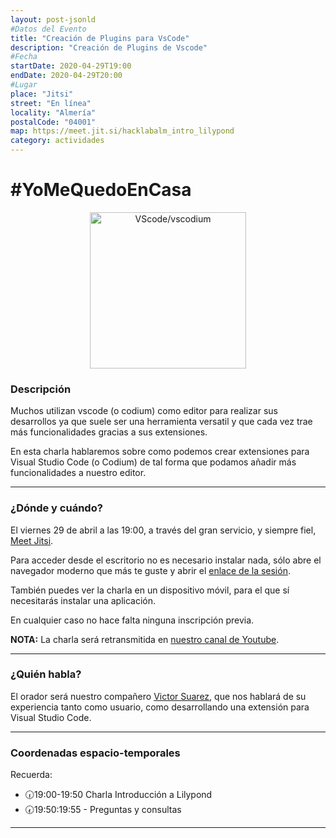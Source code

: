 ```yaml
---
layout: post-jsonld
#Datos del Evento
title: "Creación de Plugins para VsCode"
description: "Creación de Plugins de Vscode"
#Fecha
startDate: 2020-04-29T19:00
endDate: 2020-04-29T20:00
#Lugar
place: "Jitsi"
street: "En línea"
locality: "Almería"
postalCode: "04001"
map: https://meet.jit.si/hacklabalm_intro_lilypond
category: actividades
---
```


# #YoMeQuedoEnCasa

<p align="center">
  <img 
    src="https://res.cloudinary.com/practicaldev/image/fetch/s--LiYXrus5--/c_limit%2Cf_auto%2Cfl_progressive%2Cq_auto%2Cw_880/https://code4coders.files.wordpress.com/2019/05/008ce-1cn_xbd307e3lobhk511qqg.png%3Fw%3D700%26zoom%3D2%2522%2520Logo%2520Title%2520Text%25201%2522" 
    alt="VScode/vscodium" width="250px"/>
</p>

### Descripción

Muchos utilizan vscode (o codium) como editor para realizar sus desarrollos ya que suele ser una herramienta versatil y que cada vez trae más funcionalidades gracias a sus extensiones.

En esta charla hablaremos sobre como podemos crear extensiones para Visual Studio Code (o Codium) de tal forma que podamos añadir más funcionalidades a nuestro editor.

---

### ¿Dónde y cuándo?

El viernes 29 de abril a las 19:00, a través del gran servicio, y siempre fiel, [Meet Jitsi](https://meet.jit.si).

Para acceder desde el escritorio no es necesario instalar nada, sólo abre el navegador moderno que más te guste y abrir el [enlace de la sesión](https://meet.jit.si/hacklabalm_intro_lilypond).

También puedes ver la charla en un dispositivo móvil, para el que sí necesitarás instalar una aplicación.

En cualquier caso no hace falta ninguna inscripción previa.

**NOTA:** La charla será retransmitida en [nuestro canal de Youtube](https://www.youtube.com/c/hacklabalmerianet).

---

### ¿Quién habla?

El orador será nuestro compañero [Victor Suarez](https://twitter.com/zerasul), que nos hablará de su experiencia tanto como usuario, como desarrollando una extensión para Visual Studio Code.

---

### Coordenadas espacio-temporales

Recuerda:

- 🕡19:00-19:50 Charla Introducción a Lilypond
- 🕢19:50:19:55 - Preguntas y consultas

---

